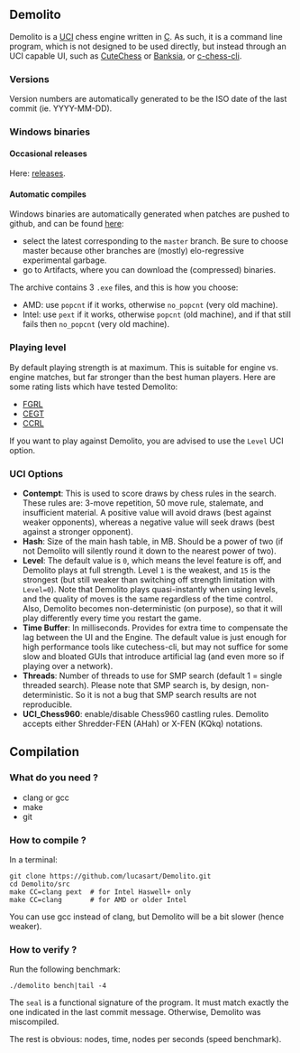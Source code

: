 ## Demolito

Demolito is a [UCI](http://www.shredderchess.com/chess-info/features/uci-universal-chess-interface.html)
chess engine written in [C](https://en.wikipedia.org/wiki/C_(programming_language)). As such, it is
a command line program, which is not designed to be used directly, but instead through an UCI capable
UI, such as [CuteChess](http://github.com/cutechess/cutechess.git) or [Banksia](https://banksiagui.com/),
or [c-chess-cli](https://github.com/lucasart/c-chess-cli.git).

### Versions

Version numbers are automatically generated to be the ISO date of the last commit (ie. YYYY-MM-DD).

### Windows binaries

#### Occasional releases

Here: [releases](https://github.com/lucasart/Demolito/releases).

#### Automatic compiles

Windows binaries are automatically generated when patches are pushed to github, and can be found
[here](https://ci.appveyor.com/project/lucasart/demolito/history):
- select the latest corresponding to the `master` branch. Be sure to choose master because other
branches are (mostly) elo-regressive experimental garbage.
- go to Artifacts, where you can download the (compressed) binaries.

The archive contains 3 `.exe` files, and this is how you choose:
- AMD: use `popcnt` if it works, otherwise `no_popcnt` (very old machine).
- Intel: use `pext` if it works, otherwise `popcnt` (old machine), and if that still fails then
`no_popcnt` (very old machine).

### Playing level

By default playing strength is at maximum. This is suitable for engine vs. engine matches, but far
stronger than the best human players. Here are some rating lists which have tested Demolito:
- [FGRL](http://fastgm.de/)
- [CEGT](http://www.cegt.net/)
- [CCRL](http://www.computerchess.org.uk/ccrl/)

If you want to play against Demolito, you are advised to use the `Level` UCI option.

### UCI Options

- **Contempt**: This is used to score draws by chess rules in the search. These rules are: 3-move
repetition, 50 move rule, stalemate, and insufficient material. A positive value will avoid draws
(best against weaker opponents), whereas a negative value will seek draws (best against a stronger opponent).
- **Hash**: Size of the main hash table, in MB. Should be a power of two (if not Demolito will
silently round it down to the nearest power of two).
- **Level**: The default value is `0`, which means the level feature is off, and Demolito plays at
full strength. Level `1` is the weakest, and `15` is the strongest (but still weaker than switching
off strength limitation with `Level=0`). Note that Demolito plays quasi-instantly when using levels,
and the quality of moves is the same regardless of the time control. Also, Demolito becomes
non-deterministic (on purpose), so that it will play differently every time you restart the game.
- **Time Buffer**: In milliseconds. Provides for extra time to compensate the lag between the UI and
the Engine. The default value is just enough for high performance tools like cutechess-cli, but may
not suffice for some slow and bloated GUIs that introduce artificial lag (and even more so if
playing over a network).
- **Threads**: Number of threads to use for SMP search (default 1 = single threaded search). Please
note that SMP search is, by design, non-deterministic. So it is not a bug that SMP search results
are not reproducible.
- **UCI_Chess960**: enable/disable Chess960 castling rules. Demolito accepts either Shredder-FEN
(AHah) or X-FEN (KQkq) notations.

## Compilation

### What do you need ?

- clang or gcc
- make
- git

### How to compile ?

In a terminal:
```
git clone https://github.com/lucasart/Demolito.git
cd Demolito/src
make CC=clang pext  # for Intel Haswell+ only
make CC=clang       # for AMD or older Intel
```
You can use gcc instead of clang, but Demolito will be a bit slower (hence weaker).

### How to verify ?

Run the following benchmark:
```
./demolito bench|tail -4
```
The `seal` is a functional signature of the program. It must match exactly the one indicated in the
last commit message. Otherwise, Demolito was miscompiled.

The rest is obvious: nodes, time, nodes per seconds (speed benchmark).
